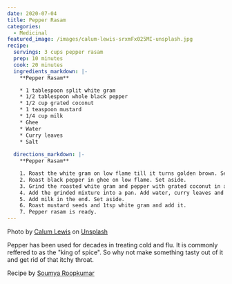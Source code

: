 ```yaml
---
date: 2020-07-04
title: Pepper Rasam
categories:
  - Medicinal
featured_image: /images/calum-lewis-srxmFx025MI-unsplash.jpg
recipe:
  servings: 3 cups pepper rasam
  prep: 10 minutes
  cook: 20 minutes
  ingredients_markdown: |-
    **Pepper Rasam**

    * 1 tablespoon split white gram
    * 1/2 tablespoon whole black pepper
    * 1/2 cup grated coconut
    * 1 teaspoon mustard
    * 1/4 cup milk
    * Ghee
    * Water
    * Curry leaves
    * Salt
    
  directions_markdown: |-
    **Pepper Rasam**

    1. Roast the white gram on low flame till it turns golden brown. Set aside.
    2. Roast black pepper in ghee on low flame. Set aside.
    3. Grind the roasted white gram and pepper with grated coconut in a mixer. Add water so that it turns into a thick paste.
    4. Add the grinded mixture into a pan. Add water, curry leaves and salt. Boil the mixture.
    5. Add milk in the end. Set aside.
    6. Roast mustard seeds and 1tsp white gram and add it.
    7. Pepper rasam is ready.
---
```

Photo by [Calum Lewis](https://unsplash.com/@calumlewis?utm_source=unsplash&utm_medium=referral&utm_content=creditCopyText) on [Unsplash](https://unsplash.com/collections/46219486/spices?utm_source=unsplash&utm_medium=referral&utm_content=creditCopyText)

Pepper has been used for decades in treating cold and flu. It is commonly reffered to as the "king of spice". So why not make something tasty out of it and get rid of that itchy throat.

Recipe by [Soumya Roopkumar](https://instagram.com/soumyakumar27/)
